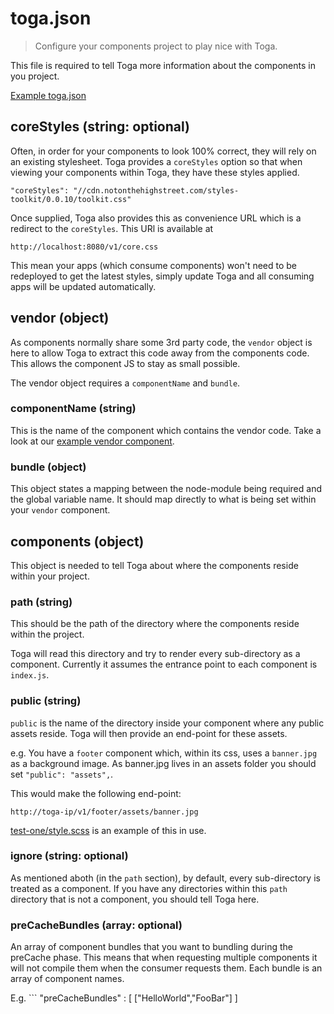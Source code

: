 # toga.json

 > Configure your components project to play nice with Toga.

This file is required to tell Toga more information about the components in you project.

[Example toga.json](/components/toga.json)

## coreStyles (string: optional)

Often, in order for your components to look 100% correct, they will rely on an existing stylesheet.
Toga provides a `coreStyles` option so that when viewing your components within Toga, they have these styles applied.

 `"coreStyles": "//cdn.notonthehighstreet.com/styles-toolkit/0.0.10/toolkit.css"`

Once supplied, Toga also provides this as convenience URL which is a redirect to the `coreStyles`.  This URl is available at

`http://localhost:8080/v1/core.css`

This mean your apps (which consume components) won't need to be redeployed to get the latest styles,
simply update Toga and all consuming apps will be updated automatically.

## vendor (object)

As components normally share some 3rd party code, the `vendor` object is here to allow Toga to extract this code away from the components code.
This allows the component JS to stay as small possible.

The vendor object requires a `componentName` and `bundle`.

### componentName (string)

This is the name of the component which contains the vendor code.
Take a look at our [example vendor component](/tests/e2e/components/vendor/index.js).

### bundle (object)

This object states a mapping between the node-module being required and the global variable name.
It should map directly to what is being set within your `vendor` component.

## components (object)

This object is needed to tell Toga about where the components reside within your project.

### path (string)

This should be the path of the directory where the components reside within the project.

Toga will read this directory and try to render every sub-directory as a component.
Currently it assumes the entrance point to each component is `index.js`.

### public (string)

`public` is the name of the directory inside your component where any public assets reside.
Toga will then provide an end-point for these assets.

e.g. You have a `footer` component which, within its css, uses a `banner.jpg` as a background image.
As banner.jpg lives in an assets folder you should set `"public": "assets",`.

This would make the following end-point:

`http://toga-ip/v1/footer/assets/banner.jpg`

[test-one/style.scss](/tests/e2e/components/test-one/styles.scss) is an example of this in use.

### ignore (string: optional)

As mentioned aboth (in the `path` section), by default, every sub-directory is treated as a component.
If you have any directories within this `path` directory that is not a component, you should tell Toga here.


### preCacheBundles (array: optional)

An array of component bundles that you want to bundling during the preCache phase.
This means that when requesting multiple components it will not compile them when the consumer requests them.
Each bundle is an array of component names.

E.g. ```
"preCacheBundles" : [
  ["HelloWorld","FooBar"]
]
```
